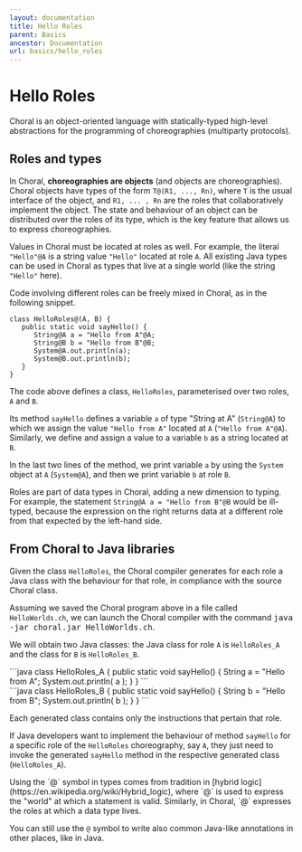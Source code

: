 ```yaml
---
layout: documentation
title: Hello Roles
parent: Basics
ancestor: Documentation
url: basics/hello_roles
---
```


# Hello Roles

Choral is an object-oriented language with statically-typed high-level abstractions for the programming of choreographies (multiparty protocols).

## Roles and types

In Choral, **choreographies are objects** (and objects are choreographies). Choral objects have types of the form `T@(R1, ..., Rn)`, where `T` is the usual interface of the object, and `R1, ... , Rn` are the roles that collaboratively implement the object.
The state and behaviour of an object can be distributed over the roles of its type, which is the key feature that allows us to express choreographies.

<!-- 
All values in Choral are distributed over one or more roles using the `@`-notation, e.g., `String@Alice` declares a `String` (as in Java) but located at some endpoint, abstracted by the role `Alice`. Roles are part of data types in Choral, adding a new dimension to typing.
With roles, Choral can express that an object is implemented "choreographically", i.e., that

- its state (represented by its fields) is distributed among a set of roles;
- and its methods include behaviour specific to each of its roles.
-->

Values in Choral must be located at roles as well.
For example, the literal `"Hello"@A` is a string value `"Hello"` located at role `A`. All existing Java types can be used in Choral as types that live at a single world (like the string `"Hello"` here).

<!-- 
The degenerate case of values involving one role (as in `String@Role`) allows Choral to reuse existing Java classes and interfaces, lifted mechanically to Choral types and made available to Choral code.
-->

Code involving different roles can be freely mixed in Choral, as in the following snippet.


```choral
class HelloRoles@(A, B) {
   public static void sayHello() {
      String@A a = "Hello from A"@A; 
      String@B b = "Hello from B"@B; 
      System@A.out.println(a); 
      System@B.out.println(b); 
   }
}
```

The code above defines a class, `HelloRoles`, parameterised over two roles, `A` and `B`.
<!-- The example is useful to show that the single-role notation seen before, e.g., `String@Role` is syntactic sugar for `String@(A)` where the full `@(...)` notation surrounds the declaration of the (singleton) list of roles of that data type. -->
Its method `sayHello` defines a variable `a` of type "String at A" (`String@A`) to which we assign the value `"Hello from A"` located at `A` (`"Hello from A"@A`).
Similarly, we define and assign a value to a variable `b` as a string located at `B`.

In the last two lines of the method, we print variable `a` by using the `System` object at `A` (`System@A`), and then we print variable `b` at role `B`.

Roles are part of data types in Choral, adding a new dimension to typing. For example, the statement `String@A a = "Hello from B"@B` would be ill-typed, because the expression on the right returns data at a different role from that expected by the left-hand side.

## From Choral to Java libraries

Given the class `HelloRoles`, the Choral compiler generates for each role a Java class with the behaviour for that role, in compliance with the source Choral class.

Assuming we saved the Choral program above in a file called `HelloWorlds.ch`, we can launch the Choral compiler with the command <kbd>java -jar choral.jar HelloWorlds.ch</kbd>.

We will obtain two Java classes: the Java class for role `A` is `HelloRoles_A` and the class for `B` is `HelloRoles_B`.

<div class="row">
<div class="col-lg-6 col-12">
```java
class HelloRoles_A {
	public static void sayHello() {
		String a = "Hello from A";
		System.out.println( a );
   }
}
```
</div>
<div class="col-lg-6 col-12">
```java
class HelloRoles_B {
	public static void sayHello() {
		String b = "Hello from B";
		System.out.println( b );  
   }
}
``` 
</div>
</div>

Each generated class contains only the instructions that pertain that role. 

If Java developers want to implement the behaviour of method `sayHello` for a specific role of the `HelloRoles` choreography, say `A`, they just need to invoke the generated `sayHello` method in the respective generated class (`HelloRoles_A`). 

<div class="border border-info bg-light px-5">
Using the `@` symbol in types comes from tradition in [hybrid logic](https://en.wikipedia.org/wiki/Hybrid_logic), where `@` is used to express the "world" at which a statement is valid. Similarly, in Choral, `@` expresses the roles at which a data type lives.

You can still use the `@` symbol to write also common Java-like annotations in other places, like in Java.
</div>
